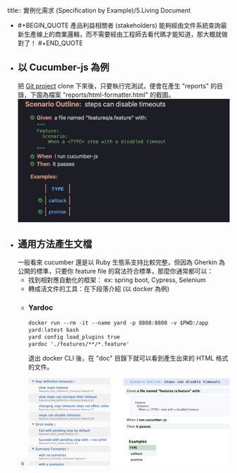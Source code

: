title:: 實例化需求 (Specification by Example)/5.Living Document

- #+BEGIN_QUOTE
  產品利益相關者 (stakeholders) 能夠經由文件系統查詢最新生產線上的商業邏輯，而不需要經由工程師去看代碼才能知道，那大概就做對了！
  #+END_QUOTE
- ## 以 Cucumber-js 為例
  把 [Git project](https://github.com/cucumber/cucumber-js) clone 下來後，只要執行完測試，便會在產生 "reports" 的目錄，下圖為檔案 "reports/html-formatter.html" 的截圖。
  ![image.png](../assets/image_1657164425438_0.png)
- ## 通用方法產生文檔
  一般看來 cucumber 還是以 Ruby 生態系支持比較完整，但因為 Gherkin 為公開的標準，只要你 feature file 的寫法符合標準，那麼你通常都可以：
    * 找到相對應自動化的框架： ex: spring boot, Cypress, Selenium
    * 轉成活文件的工具：在下段落介紹 (以 docker 為例)
	- ### Yardoc
	  
	  ```
	  docker run --rm -it --name yard -p 8808:8808 -v $PWD:/app yard:latest bash
	  yard config load_plugins true
	  yardoc './features/**/*.feature'
	  ```
	  退出 docker CLI 後，在 "doc" 目錄下就可以看到產生出來的 HTML 格式的文件。
	- ![image.png](../assets/image_1657164579184_0.png)